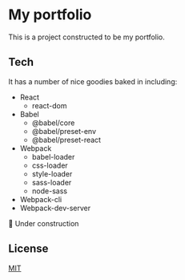 # My portfolio

This is a project constructed to be my portfolio.

## Tech

It has a number of nice goodies baked in including:

* React
    - react-dom
* Babel
    - @babel/core
    - @babel/preset-env
    - @babel/preset-react
* Webpack
    - babel-loader
    - css-loader
    - style-loader
    - sass-loader
    - node-sass
* Webpack-cli
* Webpack-dev-server

🚧 Under construction

## License
[MIT](https://github.com/geovanasilva/geovanasilva/blob/master/LICENSE)